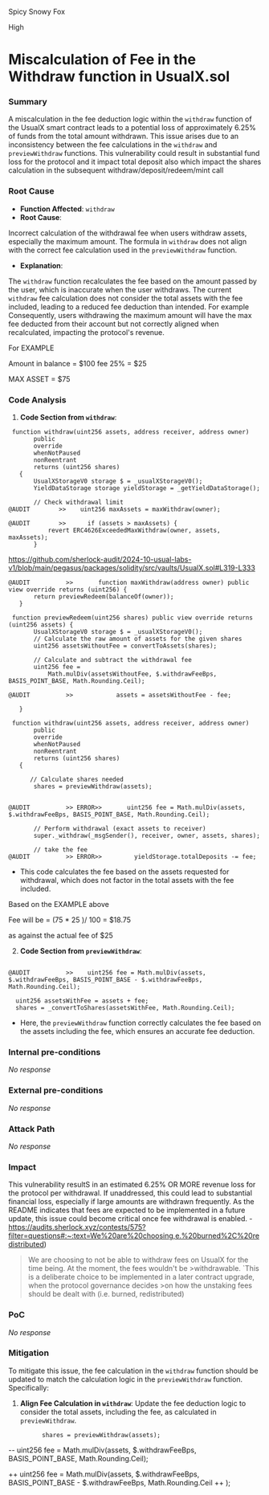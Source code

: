 Spicy Snowy Fox

High

# Miscalculation of Fee in the Withdraw function in UsualX.sol

### Summary

A miscalculation in the fee deduction logic within the `withdraw` function of the UsualX smart contract leads to a potential loss of approximately 6.25% of funds from the total amount withdrawn. This issue arises due to an inconsistency between the fee calculations in the `withdraw` and `previewWithdraw` functions. This vulnerability could result in substantial fund loss for the protocol and it impact total deposit also which impact the shares calculation in the subsequent withdraw/deposit/redeem/mint call


### Root Cause

- **Function Affected**: `withdraw`
- **Root Cause**:

 Incorrect calculation of the withdrawal fee when users withdraw assets, especially the maximum amount. The formula in `withdraw` does not align with the correct fee calculation used in the `previewWithdraw` function.


- **Explanation**: 

The `withdraw` function recalculates the fee based on the amount passed by the user, which is inaccurate when the user withdraws. The current `withdraw` fee calculation does not consider the total assets with the fee included, leading to a reduced fee deduction than intended. For example Consequently, users withdrawing the maximum amount will have the max fee deducted from their account but not correctly aligned when recalculated, impacting the protocol's revenue.

For EXAMPLE

Amount in balance = $100
fee 25% = $25

MAX ASSET = $75

### Code Analysis

1. **Code Section from `withdraw`**:
  
 ```solidity
  function withdraw(uint256 assets, address receiver, address owner)
        public
        override
        whenNotPaused
        nonReentrant
        returns (uint256 shares)
    {
        UsualXStorageV0 storage $ = _usualXStorageV0();
        YieldDataStorage storage yieldStorage = _getYieldDataStorage();

        // Check withdrawal limit
@AUDIT        >>    uint256 maxAssets = maxWithdraw(owner);
       
@AUDIT        >>      if (assets > maxAssets) {
            revert ERC4626ExceededMaxWithdraw(owner, assets, maxAssets);
        }
   ```
  

https://github.com/sherlock-audit/2024-10-usual-labs-v1/blob/main/pegasus/packages/solidity/src/vaults/UsualX.sol#L319-L333


 ```solidity
@AUDIT          >>       function maxWithdraw(address owner) public view override returns (uint256) {
        return previewRedeem(balanceOf(owner));
    }
 ```

 ```solidity
  function previewRedeem(uint256 shares) public view override returns (uint256 assets) {
        UsualXStorageV0 storage $ = _usualXStorageV0();
        // Calculate the raw amount of assets for the given shares
        uint256 assetsWithoutFee = convertToAssets(shares);

        // Calculate and subtract the withdrawal fee
        uint256 fee =
            Math.mulDiv(assetsWithoutFee, $.withdrawFeeBps, BASIS_POINT_BASE, Math.Rounding.Ceil);

@AUDIT          >>            assets = assetsWithoutFee - fee;

    }
 ```
 ```solidity
  function withdraw(uint256 assets, address receiver, address owner)
        public
        override
        whenNotPaused
        nonReentrant
        returns (uint256 shares)
    {

       // Calculate shares needed
        shares = previewWithdraw(assets);


 @AUDIT          >> ERROR>>       uint256 fee = Math.mulDiv(assets, $.withdrawFeeBps, BASIS_POINT_BASE, Math.Rounding.Ceil);

        // Perform withdrawal (exact assets to receiver)
        super._withdraw(_msgSender(), receiver, owner, assets, shares);

        // take the fee
@AUDIT          >> ERROR>>         yieldStorage.totalDeposits -= fee;

 ```

 - This code calculates the fee based on the assets requested for withdrawal, which does not factor in the total assets with the fee included.



Based on the EXAMPLE above 



Fee will be = (75 * 25 )/ 100 = $18.75

as against the actual fee of  $25
 

   
2. **Code Section from `previewWithdraw`**:
  
 ```solidity

@AUDIT          >>    uint256 fee = Math.mulDiv(assets, $.withdrawFeeBps, BASIS_POINT_BASE - $.withdrawFeeBps, Math.Rounding.Ceil);

   uint256 assetsWithFee = assets + fee;
   shares = _convertToShares(assetsWithFee, Math.Rounding.Ceil);
   ```
   - Here, the `previewWithdraw` function correctly calculates the fee based on the assets including the fee, which ensures an accurate fee deduction.


### Internal pre-conditions

_No response_

### External pre-conditions

_No response_

### Attack Path

_No response_

### Impact

This vulnerability resultS in an estimated 6.25% OR MORE  revenue loss for the protocol per withdrawal. If unaddressed, this could lead to substantial financial loss, especially if large amounts are withdrawn frequently. As the README indicates that fees are expected to be implemented in a future update, this issue could become critical once fee withdrawal is enabled. - https://audits.sherlock.xyz/contests/575?filter=questions#:~:text=We%20are%20choosing,e.%20burned%2C%20redistributed)


>We are choosing to not be able to withdraw fees on UsualX for the time being. At the moment, the fees wouldn't be >withdrawable. `This is a deliberate choice to be implemented in a later contract upgrade, when the protocol governance decides >on how the unstaking fees should be dealt with (i.e. burned, redistributed)

### PoC

_No response_

### Mitigation

To mitigate this issue, the fee calculation in the `withdraw` function should be updated to match the calculation logic in the `previewWithdraw` function. Specifically:

1. **Align Fee Calculation in `withdraw`**: Update the fee deduction logic to consider the total assets, including the fee, as calculated in `previewWithdraw`.
   
   ```solidity
         shares = previewWithdraw(assets);

--       uint256 fee = Math.mulDiv(assets, $.withdrawFeeBps, BASIS_POINT_BASE, Math.Rounding.Ceil);


++   uint256 fee = Math.mulDiv(assets, $.withdrawFeeBps, BASIS_POINT_BASE - $.withdrawFeeBps, Math.Rounding.Ceil
++   );
   ```